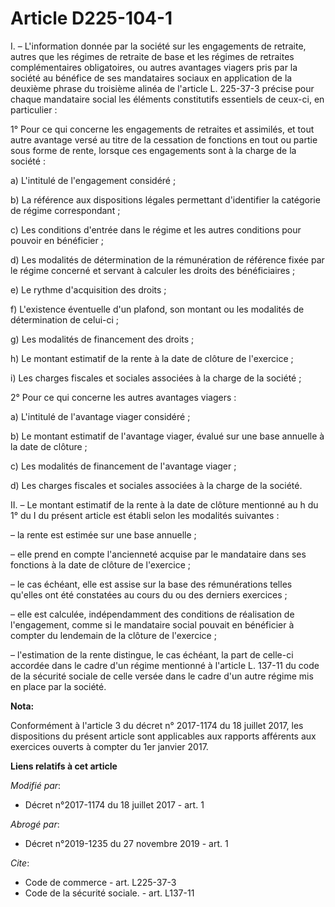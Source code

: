 # Article D225-104-1

I. – L'information donnée par la société sur les engagements de retraite, autres que les régimes de retraite de base et les
régimes de retraites complémentaires obligatoires, ou autres avantages viagers pris par la société au bénéfice de ses
mandataires sociaux en application de la deuxième phrase du troisième alinéa de l'article L. 225-37-3 précise pour chaque
mandataire social les éléments constitutifs essentiels de ceux-ci, en particulier : 

1° Pour ce qui concerne les engagements de retraites et assimilés, et tout autre avantage versé au titre de la cessation de
fonctions en tout ou partie sous forme de rente, lorsque ces engagements sont à la charge de la société : 

a) L'intitulé de l'engagement considéré ; 

b) La référence aux dispositions légales permettant d'identifier la catégorie de régime correspondant ; 

c) Les conditions d'entrée dans le régime et les autres conditions pour pouvoir en bénéficier ; 

d) Les modalités de détermination de la rémunération de référence fixée par le régime concerné et servant à calculer les
droits des bénéficiaires ; 

e) Le rythme d'acquisition des droits ; 

f) L'existence éventuelle d'un plafond, son montant ou les modalités de détermination de celui-ci ; 

g) Les modalités de financement des droits ; 

h) Le montant estimatif de la rente à la date de clôture de l'exercice ; 

i) Les charges fiscales et sociales associées à la charge de la société ; 

2° Pour ce qui concerne les autres avantages viagers : 

a) L'intitulé de l'avantage viager considéré ; 

b) Le montant estimatif de l'avantage viager, évalué sur une base annuelle à la date de clôture ; 

c) Les modalités de financement de l'avantage viager ; 

d) Les charges fiscales et sociales associées à la charge de la société. 

II. – Le montant estimatif de la rente à la date de clôture mentionné au h du 1° du I du présent article est établi selon les
modalités suivantes : 

– la rente est estimée sur une base annuelle ; 

– elle prend en compte l'ancienneté acquise par le mandataire dans ses fonctions à la date de clôture de l'exercice ; 

– le cas échéant, elle est assise sur la base des rémunérations telles qu'elles ont été constatées au cours du ou des
derniers exercices ; 

– elle est calculée, indépendamment des conditions de réalisation de l'engagement, comme si le mandataire social pouvait en
bénéficier à compter du lendemain de la clôture de l'exercice ; 

– l'estimation de la rente distingue, le cas échéant, la part de celle-ci accordée dans le cadre d'un régime mentionné à
l'article L. 137-11 du code de la sécurité sociale de celle versée dans le cadre d'un autre régime mis en place par la
société.

**Nota:**

Conformément à l'article 3 du décret n° 2017-1174 du 18 juillet 2017, les dispositions du présent article sont applicables
aux rapports afférents aux exercices ouverts à compter du 1er janvier 2017.

**Liens relatifs à cet article**

_Modifié par_:

  - Décret n°2017-1174 du 18 juillet 2017 - art. 1

_Abrogé par_:

  - Décret n°2019-1235 du 27 novembre 2019 - art. 1

_Cite_:

  - Code de commerce - art. L225-37-3
  - Code de la sécurité sociale. - art. L137-11
